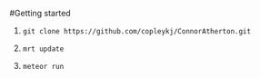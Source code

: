 #Getting started

1. `git clone https://github.com/copleykj/ConnorAtherton.git`

2. `mrt update`

3. `meteor run`